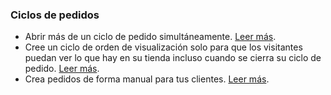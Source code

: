 ### Ciclos de pedidos
* Abrir más de un ciclo de pedido simultáneamente. [Leer más](/opening-more-than-one-order-cycle.md).
* Cree un ciclo de orden de visualización solo para que los visitantes puedan ver lo que hay en su tienda incluso cuando se cierra su ciclo de pedido. [Leer más](/creating-display-only-order-cycles.md).
* Crea pedidos de forma manual para tus clientes. [Leer más](/create-an-order.md).






